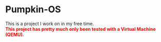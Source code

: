 # Pumpkin-OS
This is a project I work on in my free time.
<br />
<b style="color: red">This project has pretty much only been tested with a Virtual Machine (QEMU).</b>
